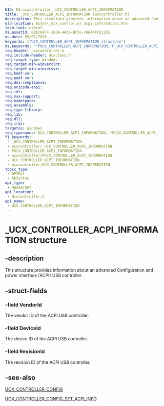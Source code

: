 ```yaml
---
UID: NS:ucxcontroller._UCX_CONTROLLER_ACPI_INFORMATION
title: _UCX_CONTROLLER_ACPI_INFORMATION (ucxcontroller.h)
description: This structure provides information about an advanced Configuration and power interface (ACPI) USB controller.
old-location: buses\_ucx_controller_acpi_information.htm
tech.root: usbref
ms.assetid: BB5C69FF-166A-4A38-BF5E-FD644FCD1285
ms.date: 05/07/2018
keywords: ["UCX_CONTROLLER_ACPI_INFORMATION structure"]
ms.keywords: "*PUCX_CONTROLLER_ACPI_INFORMATION, P_UCX_CONTROLLER_ACPI_INFORMATION, P_UCX_CONTROLLER_ACPI_INFORMATION structure pointer [Buses], UCX_CONTROLLER_ACPI_INFORMATION, UCX_CONTROLLER_ACPI_INFORMATION structure [Buses], _UCX_CONTROLLER_ACPI_INFORMATION, buses._ucx_controller_acpi_information, ucxcontroller/P_UCX_CONTROLLER_ACPI_INFORMATION, ucxcontroller/_UCX_CONTROLLER_ACPI_INFORMATION"
req.header: ucxcontroller.h
req.include-header: Ucxclass.h
req.target-type: Windows
req.target-min-winverclnt: 
req.target-min-winversvr: 
req.kmdf-ver: 
req.umdf-ver: 
req.ddi-compliance: 
req.unicode-ansi: 
req.idl: 
req.max-support: 
req.namespace: 
req.assembly: 
req.type-library: 
req.lib: 
req.dll: 
req.irql: 
targetos: Windows
req.typenames: UCX_CONTROLLER_ACPI_INFORMATION, *PUCX_CONTROLLER_ACPI_INFORMATION
f1_keywords:
 - _UCX_CONTROLLER_ACPI_INFORMATION
 - ucxcontroller/_UCX_CONTROLLER_ACPI_INFORMATION
 - PUCX_CONTROLLER_ACPI_INFORMATION
 - ucxcontroller/PUCX_CONTROLLER_ACPI_INFORMATION
 - UCX_CONTROLLER_ACPI_INFORMATION
 - ucxcontroller/UCX_CONTROLLER_ACPI_INFORMATION
topic_type:
 - APIRef
 - kbSyntax
api_type:
 - HeaderDef
api_location:
 - Ucxcontroller.h
api_name:
 - UCX_CONTROLLER_ACPI_INFORMATION
---
```


# _UCX_CONTROLLER_ACPI_INFORMATION structure


## -description

This structure provides information about an advanced Configuration and power interface (ACPI) USB controller.

## -struct-fields

### -field VendorId

The vendor ID of the ACPI USB controller.

### -field DeviceId

The device ID of the ACPI USB controller.

### -field RevisionId

The revision ID of the ACPI USB controller.

## -see-also

<a href="/windows-hardware/drivers/ddi/ucxcontroller/ns-ucxcontroller-_ucx_controller_config">UCX_CONTROLLER_CONFIG</a>



<a href="/windows-hardware/drivers/ddi/ucxcontroller/nf-ucxcontroller-ucx_controller_config_set_acpi_info">UCX_CONTROLLER_CONFIG_SET_ACPI_INFO</a>